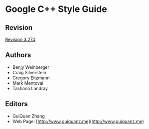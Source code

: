 

# Google C++ Style Guide




## Revision

[Revision 3.274](http://google-styleguide.googlecode.com/svn/trunk/cppguide.xml)


## Authors

* Benjy Weinberger
* Craig Silverstein
* Gregory Eitzmann
* Mark Mentovai
* Tashana Landray



## Editors

* GuiQuan Zhang 
* Web Page: [http://www.guiquanz.me](http://www.guiquanz.me)


